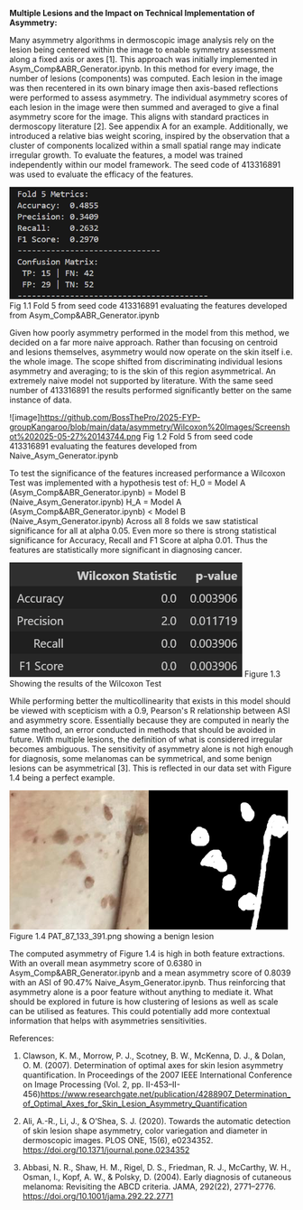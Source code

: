 __Multiple Lesions and the Impact on Technical Implementation of Asymmetry:__


Many asymmetry algorithms in dermoscopic image analysis rely on the lesion being centered within the image to enable symmetry assessment along a fixed axis or axes [1]. This approach was initially implemented in Asym_Comp&ABR_Generator.ipynb. In this method for every image, the number of lesions (components) was computed. Each lesion in the image was then recentered in its own binary image then axis-based reflections were performed to assess asymmetry. The individual asymmetry scores of each lesion in the image were then summed and averaged to give a final asymmetry score for the image. This aligns with standard practices in dermoscopy literature [2]. See appendix A for an example.
Additionally, we introduced a relative bias weight scoring, inspired by the observation that a cluster of components localized within a small spatial range may indicate irregular growth. To evaluate the features, a model was trained independently within our model framework. The seed code of 413316891 was used to evaluate the efficacy of the features.

![image1](https://github.com/BossThePro/2025-FYP-groupKangaroo/blob/main/data/asymmetry/Wilcoxon%20Images/Screenshot%202025-05-27%20143835.png)
Fig 1.1 Fold 5 from seed code 413316891 evaluating the features developed from Asym_Comp&ABR_Generator.ipynb

Given how poorly asymmetry performed in the model from this method, we decided on a far more naive approach. Rather than focusing on centroid and lesions themselves, asymmetry would now operate on the skin itself i.e. the whole image. The scope shifted from discriminating individual lesions asymmetry and averaging; to is the skin of this region asymmetrical. An extremely naive model not supported by literature. With the same seed number of 413316891 the results performed significantly better on the same instance of data.

![image]https://github.com/BossThePro/2025-FYP-groupKangaroo/blob/main/data/asymmetry/Wilcoxon%20Images/Screenshot%202025-05-27%20143744.png
Fig 1.2 Fold 5 from seed code 413316891 evaluating the features developed from Naive_Asym_Generator.ipynb

To test the significance of the features increased performance a Wilcoxon Test was implemented with a hypothesis test of: 
H_0 = Model A (Asym_Comp&ABR_Generator.ipynb)  = Model B (Naive_Asym_Generator.ipynb)
H_A = Model A (Asym_Comp&ABR_Generator.ipynb) < Model B (Naive_Asym_Generator.ipynb)
Across all 8 folds we saw statistical significance for all at alpha 0.05. Even more so there is strong statistical significance for Accuracy, Recall and F1 Score at alpha 0.01. Thus the features are statistically more significant in diagnosing cancer. 

![image2](https://github.com/BossThePro/2025-FYP-groupKangaroo/blob/main/data/asymmetry/Wilcoxon%20Images/Screenshot%202025-05-27%20153403.png)
Figure 1.3 Showing the results of the Wilcoxon Test

While performing better the multicollinearity that exists in this model should be viewed with scepticism with a 0.9, Pearson's R relationship between ASI and asymmetry score. Essentially because they are computed in nearly the same method, an error conducted in methods that should be avoided in future.
With multiple lesions, the definition of what is considered irregular becomes ambiguous. The sensitivity of asymmetry alone is not high enough for diagnosis, some melanomas can be symmetrical, and some benign lesions can be asymmetrical [3]. This is reflected in our data set with Figure 1.4 being a perfect example. 


![image3](https://github.com/BossThePro/2025-FYP-groupKangaroo/blob/main/data/asymmetry/Wilcoxon%20Images/PAT_87_133_391.png)![image4](https://github.com/BossThePro/2025-FYP-groupKangaroo/blob/main/data/asymmetry/Wilcoxon%20Images/PAT_87_133_391_mask.png)
Figure 1.4 PAT_87_133_391.png showing a benign lesion 

The computed asymmetry of Figure 1.4 is high in both feature extractions. With an overall mean asymmetry score of 0.6380 in Asym_Comp&ABR_Generator.ipynb and a mean asymmetry score of 0.8039 with an ASI of 90.47% Naive_Asym_Generator.ipynb. Thus reinforcing that asymmetry alone is a poor feature without anything to mediate it.
What should be explored in future is how clustering of lesions as well as scale can be utilised as features. This could potentially add more contextual information that helps with asymmetries sensitivities.


References:
1. Clawson, K. M., Morrow, P. J., Scotney, B. W., McKenna, D. J., & Dolan, O. M. (2007). Determination of optimal axes for skin lesion asymmetry quantification. In Proceedings of the 2007 IEEE International Conference on Image Processing (Vol. 2, pp. II-453–II-456)https://www.researchgate.net/publication/4288907_Determination_of_Optimal_Axes_for_Skin_Lesion_Asymmetry_Quantification 

2. Ali, A.-R., Li, J., & O’Shea, S. J. (2020). Towards the automatic detection of skin lesion shape asymmetry, color variegation and diameter in dermoscopic images. PLOS ONE, 15(6), e0234352. https://doi.org/10.1371/journal.pone.0234352

3. Abbasi, N. R., Shaw, H. M., Rigel, D. S., Friedman, R. J., McCarthy, W. H., Osman, I., Kopf, A. W., & Polsky, D. (2004). Early diagnosis of cutaneous melanoma: Revisiting the ABCD criteria. JAMA, 292(22), 2771–2776. https://doi.org/10.1001/jama.292.22.2771
